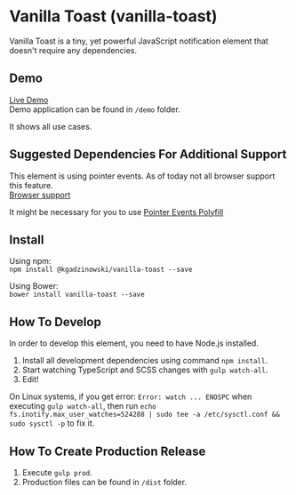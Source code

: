 # Vanilla Toast (vanilla-toast)
Vanilla Toast is a tiny, yet powerful JavaScript notification element that doesn't require any dependencies.  

## Demo
[Live Demo](https://konradg.com/vanilla-toast/demo/index.html)  
Demo application can be found in `/demo` folder.  

It shows all use cases.

## Suggested Dependencies For Additional Support
This element is using pointer events. As of today not all browser support this feature.  
[Browser support](http://caniuse.com/#search=pointer%20events)  
  
It might be necessary for you to use [Pointer Events Polyfill](https://github.com/jquery/PEP)  

## Install  
Using npm:     
`npm install @kgadzinowski/vanilla-toast --save`  
  
Using Bower:  
`bower install vanilla-toast --save`  

## How To Develop
In order to develop this element, you need to have Node.js installed.  

1. Install all development dependencies using command `npm install`.
2. Start watching TypeScript and SCSS changes with `gulp watch-all`.
3. Edit!  

On Linux systems, if you get error: `Error: watch ... ENOSPC` when executing `gulp watch-all`, then run `echo fs.inotify.max_user_watches=524288 | sudo tee -a /etc/sysctl.conf && sudo sysctl -p` to fix it.

## How To Create Production Release
1. Execute `gulp prod`.
2. Production files can be found in `/dist` folder.
